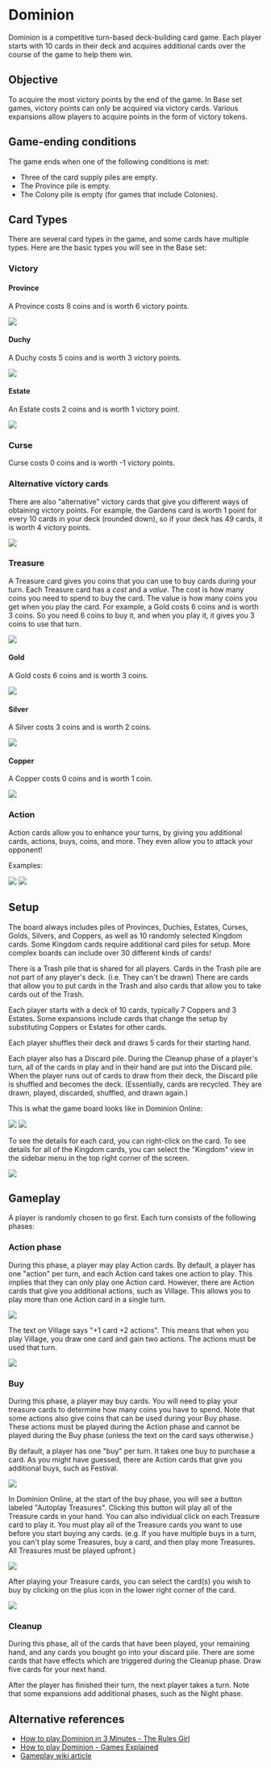 # Dominion

Dominion is a competitive turn-based deck-building card game. Each player starts
with 10 cards in their deck and acquires additional cards over the course of the
game to help them win.

## Objective

To acquire the most victory points by the end of the game. In Base set games,
victory points can only be acquired via victory cards. Various expansions allow
players to acquire points in the form of victory tokens.

## Game-ending conditions

The game ends when one of the following conditions is met:

* Three of the card supply piles are empty.
* The Province pile is empty.
* The Colony pile is empty (for games that include Colonies).

## Card Types

There are several card types in the game, and some cards have multiple types. Here are the basic types you will see in the Base set:

### Victory

#### Province

A Province costs 8 coins and is worth 6 victory points.

<img src="./images/cards/Province.png">

#### Duchy

A Duchy costs 5 coins and is worth 3 victory points.

<img src="./images/cards/Duchy.png">

#### Estate

An Estate costs 2 coins and is worth 1 victory point.

<img src="./images/cards/Estate.png">

### Curse

Curse costs 0 coins and is worth -1 victory points.

### Alternative victory cards
There are also "alternative" victory cards that give you different ways of
obtaining victory points. For example, the Gardens card is worth 1 point for
every 10 cards in your deck (rounded down), so if your deck has 49 cards, it is
worth 4 victory points.

<img src="./images/cards/Gardens.png">

### Treasure

A Treasure card gives you coins that you can use to buy cards during your turn.
Each Treasure card has a *cost* and a *value*. The cost is how many coins you
need to spend to buy the card. The value is how many coins you get when you play
the card. For example, a Gold costs 6 coins and is worth 3 coins. So you need 6
coins to buy it, and when you play it, it gives you 3 coins to use that turn.

<img src="./images/treasure_card_anatomy.png">

#### Gold

A Gold costs 6 coins and is worth 3 coins.

<img src="./images/cards/Gold.png">

#### Silver

A Silver costs 3 coins and is worth 2 coins.

<img src="./images/cards/Silver.png">

#### Copper

A Copper costs 0 coins and is worth 1 coin.

<img src="./images/cards/Copper.png">

### Action

Action cards allow you to enhance your turns, by giving you additional cards,
actions, buys, coins, and more. They even allow you to attack your opponent!

Examples:

<img src="./images/cards/Bandit.png">

<img src="./images/cards/Smithy.png">

## Setup

The board always includes piles of Provinces, Duchies, Estates, Curses, Golds,
Silvers, and Coppers, as well as 10 randomly selected Kingdom cards. Some
Kingdom cards require additional card piles for setup. More complex boards can
include over 30 different kinds of cards!

There is a Trash pile that is shared for all players. Cards in the Trash pile
are not part of any player's deck. (i.e. They can't be drawn) There are cards
that allow you to put cards in the Trash and also cards that allow you to take
cards out of the Trash.

Each player starts with a deck of 10 cards, typically 7 Coppers and 3 Estates.
Some expansions include cards that change the setup by substituting Coppers or
Estates for other cards.

Each player shuffles their deck and draws 5 cards for their starting hand.

Each player also has a Discard pile. During the Cleanup phase of a player's
turn, all of the cards in play and in their hand are put into the Discard
pile. When the player runs out of cards to draw from their deck, the Discard
pile is shuffled and becomes the deck. (Essentially, cards are recycled. They
are drawn, played, discarded, shuffled, and drawn again.)

This is what the game board looks like in Dominion Online:

<img src="./images/Dominion_online_board.png">

<img src="./images/board_annotated.png">

To see the details for each card, you can right-click on the card. To see
details for all of the Kingdom cards, you can select the "Kingdom" view in the
sidebar menu in the top right corner of the screen.

<img src="./images/kingdom_cards_view.png">

## Gameplay

A player is randomly chosen to go first. Each turn consists of the following phases:

### Action phase

During this phase, a player may play Action cards. By default, a player has one
"action" per turn, and each Action card takes one action to play. This implies
that they can only play one Action card. However, there are Action cards
that give you additional actions, such as Village. This allows you to play
more than one Action card in a single turn.

<img src="./images/cards/Village.png">

The text on Village says "+1 card +2 actions". This means that when you play
Village, you draw one card and gain two actions. The actions must be used that
turn.

<img src="./images/action_phase.png">

### Buy

During this phase, a player may buy cards. You will need to play your treasure
cards to determine how many coins you have to spend. Note that some actions also
give coins that can be used during your Buy phase. These actions must be played
during the Action phase and cannot be played during the Buy phase (unless the
text on the card says otherwise.)

By default, a player has one "buy" per turn. It takes one buy to purchase a
card. As you might have guessed, there are Action cards that give you additional
buys, such as Festival.

<img src="./images/cards/Festival.png">

In Dominion Online, at the start of the buy phase, you will see a button labeled
"Autoplay Treasures". Clicking this button will play all of the Treasure cards
in your hand. You can also individual click on each Treasure card to play it.
You must play all of the Treasure cards you want to use before you start buying
any cards. (e.g. If you have multiple buys in a turn, you can't play some
Treasures, buy a card, and then play more Treasures. All Treasures must be
played upfront.)

<img src="./images/buy_phase__start.png">

After playing your Treasure cards, you can select the card(s) you wish to buy by
clicking on the plus icon in the lower right corner of the card.

<img src="./images/buy_phase__select_card_to_buy.png">

### Cleanup

During this phase, all of the cards that have been played, your remaining hand,
and any cards you bought go into your discard pile. There are some cards that
have effects which are triggered during the Cleanup phase. Draw five cards for
your next hand.

After the player has finished their turn, the next player takes a turn.
Note that some expansions add additional phases, such as the Night phase.

## Alternative references

* [How to play Dominion in 3 Minutes - The Rules Girl](https://www.youtube.com/watch?v=5jNGpgdMums)
* [How to play Dominion - Games Explained](https://www.youtube.com/watch?v=jB2XU573LxI)
* [Gameplay wiki article](http://wiki.dominionstrategy.com/index.php/Gameplay)
